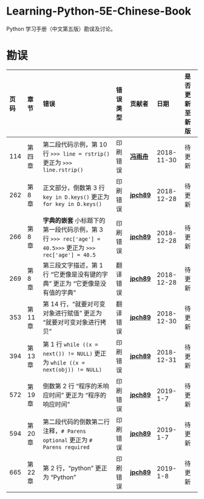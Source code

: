 # Learning-Python-5E-Chinese-Book

Python 学习手册（中文第五版）勘误及讨论。

# 勘误

| 页码 | 章节   | 错误                                                                      | 错误类型 | 贡献者                                    | 日期       | 是否更新至新版 |
| :--- | :----- | :------------------------------------------------------------------------ | :------- | :---------------------------------------- | :--------- | :------------- |
| 114  | 第四章 | 第二段代码示例，第 10 行 `>>> line = rstrip()` 更正为 `>>> line.rstrip()` | 印刷错误 | [**冯雨舟**](https://github.com/fuerzhou) | 2018-11-30 | 待更新         |
| 262 | 第 8 章 | 正文部分，倒数第 3 行 `key in D.keys()` 更正为 `for key in D.keys()` | 印刷错误 | [**jpch89**](https://github.com/jpch89) | 2018-12-28 | 待更新 |
| 266 | 第 8 章 | **字典的嵌套** 小标题下的第一段代码示例，第 3 行 `>>> rec['age'] = 40.5>>>` 更正为 `>>> rec['age'] = 40.5` | 印刷错误 | [**jpch89**](https://github.com/jpch89) | 2018-12-28 | 待更新 |
| 269 | 第 8 章 | 第三段文字描述，第 1 行 “它更像是没有键的字典” 更正为 “它更像是没有值的字典” | 翻译错误 | [**jpch89**](https://github.com/jpch89) | 2018-12-28 | 待更新 |
| 353 | 第 11 章 | 第 14 行，“就要对可变对象进行赋值” 更正为 “就要对可变对象进行拷贝” | 翻译错误 | [**jpch89**](https://github.com/jpch89) | 2018-12-30 | 待更新 |
| 394 | 第 13 章 | 第 1 行 `while ((x = next()) != NULL)` 更正为 `while ((x = next(obj)) != NULL)` | 印刷错误 | [**jpch89**](https://github.com/jpch89) | 2018-12-31 | 待更新 |
| 572 | 第 19 章 | 倒数第 2 行 “程序的禾响应时间” 更正为 “程序的响应时间” | 印刷错误 | [**jpch89**](https://github.com/jpch89) | 2019-1-7 | 待更新 |
| 594 | 第 20 章 | 第二段代码的倒数第二行注释，`# Parens optional` 更正为 `# Parens required` | 印刷错误 | [**jpch89**](https://github.com/jpch89) | 2019-1-7 | 待更新 |
| 665 | 第 22 章 | 第 2 行，“python” 更正为 “Python” | 印刷错误 | [**jpch89**](https://github.com/jpch89) | 2019-1-8 | 待更新 |
